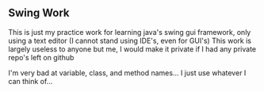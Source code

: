 ## Swing Work
This is just my practice work for learning java's swing gui framework, only using a text editor (I cannot stand using IDE's, even for GUI's)
This work is largely useless to anyone but me, I would make it private if I had any private repo's left on github

I'm very bad at variable, class, and method names... I just use whatever I can think of...
